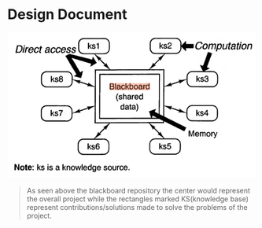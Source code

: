 # Design Document
![Blackboard Repository](br.png)
> As seen above the blackboard repository the center would represent the overall project while the rectangles marked KS(knowledge base) represent contributions/solutions made to solve the problems of the project. 
